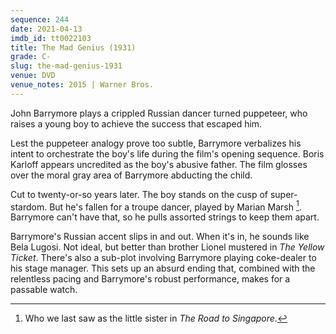 ```yaml
---
sequence: 244
date: 2021-04-13
imdb_id: tt0022103
title: The Mad Genius (1931)
grade: C-
slug: the-mad-genius-1931
venue: DVD
venue_notes: 2015 | Warner Bros.
---
```


John Barrymore plays a crippled Russian dancer turned puppeteer, who raises a young boy to achieve the success that escaped him.

<!-- end -->

Lest the puppeteer analogy prove too subtle, Barrymore verbalizes his intent to orchestrate the boy's life during the film's opening sequence. Boris Karloff appears uncredited as the boy's abusive father. The film glosses over the moral gray area of Barrymore abducting the child.

Cut to twenty-or-so years later. The boy stands on the cusp of super-stardom. But he's fallen for a troupe dancer, played by Marian Marsh [^1]. Barrymore can't have that, so he pulls assorted strings to keep them apart.

Barrymore's Russian accent slips in and out. When it's in, he sounds like Bela Lugosi. Not ideal, but better than brother Lionel mustered in <span data-imdb-id="tt0022582">_The Yellow Ticket_</span>. There's also a sub-plot involving Barrymore playing coke-dealer to his stage manager. This sets up an absurd ending that, combined with the relentless pacing and Barrymore's robust performance, makes for a passable watch.

[^1]: Who we last saw as the little sister in <span data-imdb-id="tt0022321">_The Road to Singapore_</span>.
